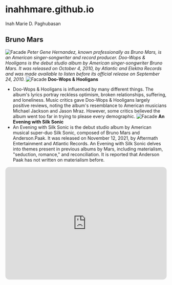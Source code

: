 # inahhmare.github.io
Inah Marie D. Paghubasan
## Bruno Mars
![Facade](https://github.com/inahhmare/inahhmare.github.io/assets/151594345/27e93e2d-0c7f-4aa9-847c-487046d6206e)
*Peter Gene Hernandez, known professionally as Bruno Mars, is an American singer-songwriter and record producer. Doo-Wops & Hooligans is the debut studio album by American singer-songwriter Bruno Mars. It was released on October 4, 2010, by Atlantic and Elektra Records and was made available to listen before its official release on September 24, 2010.*
![Facade](https://github.com/inahhmare/inahhmare.github.io/assets/151594345/e50d046f-c1ea-408f-bff6-7a9418acd006)
**Doo-Wops & Hooligans**
- Doo-Wops & Hooligans is influenced by many different things. The album's lyrics portray reckless optimism, broken relationships, suffering, and loneliness. Music critics gave Doo-Wops & Hooligans largely positive reviews, noting the album's resemblance to American musicians Michael Jackson and Jason Mraz. However, some critics believed the album went too far in trying to please every demographic.
![Facade](https://github.com/inahhmare/inahhmare.github.io/assets/151594345/aaea703d-0317-434e-b1ba-c9a798cb3b3f)
**An Evening with Silk Sonic**
- An Evening with Silk Sonic is the debut studio album by American musical super-duo Silk Sonic, composed of Bruno Mars and Anderson.Paak. It was released on November 12, 2021, by Aftermath Entertainment and Atlantic Records. An Evening with Silk Sonic delves into themes present in previous albums by Mars, including materialism, "seduction, romance," and reconciliation. It is reported that Anderson Paak has not written on materialism before.
<div class="embed-spotify-list">    
<iframe style="border-radius:12px" src="https://open.spotify.com/embed/artist/0du5cEVh5yTK9QJze8zA0C?utm_source=generator" 
width="100%" 
height="352" 
frameBorder="0" 
allowfullscreen="" 
allow="autoplay; clipboard-write; encrypted-media; fullscreen; picture-in-picture" loading="lazy"></iframe>
